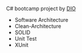 C# bootcamp project by <a href="https://dio.me">DIO</a>

<ul>
  <li>Software Architecture</li>
  <li>Clean-Architecture</li>
  <li>SOLID</li>
  <li>Unit Test</li>
  <li>XUnit</li>
</ul>
